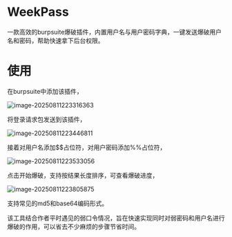 # WeekPass
一款高效的burpsuite爆破插件，内置用户名与用户密码字典，一键发送爆破用户名和密码，帮助快速拿下后台权限。

# 使用

在burpsuite中添加该插件，

![image-20250811223316363](https://gaorenyusi.oss-cn-chengdu.aliyuncs.com/img/image-20250811223316363.png)

将登录请求包发送到该插件，

![image-20250811223446811](https://gaorenyusi.oss-cn-chengdu.aliyuncs.com/img/image-20250811223446811.png)

接着对用户名添加$$占位符，对用户密码添加%%占位符，

![image-20250811223533056](https://gaorenyusi.oss-cn-chengdu.aliyuncs.com/img/image-20250811223533056.png)

点击开始爆破，支持按结果长度排序，可查看爆破进度，

![image-20250811223805875](https://gaorenyusi.oss-cn-chengdu.aliyuncs.com/img/image-20250811223805875.png)

支持常见的md5和base64编码形式。

该工具结合作者平时遇见的弱口令情况，旨在快速实现同时对弱密码和用户名进行爆破的作用，可以省去不少麻烦的步骤节省时间。
